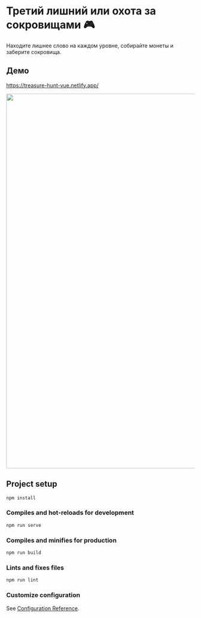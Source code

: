 # Третий лишний или охота за сокровищами 🎮

Находите лишнее слово на каждом уровне, собирайте монеты и заберите сокровища. 

## Демо

https://treasure-hunt-vue.netlify.app/

<img src="https://treasure-hunt-vue.netlify.app/Screenshot.png" width="1000" >

## Project setup
```
npm install
```

### Compiles and hot-reloads for development
```
npm run serve
```

### Compiles and minifies for production
```
npm run build
```

### Lints and fixes files
```
npm run lint
```

### Customize configuration
See [Configuration Reference](https://cli.vuejs.org/config/).
